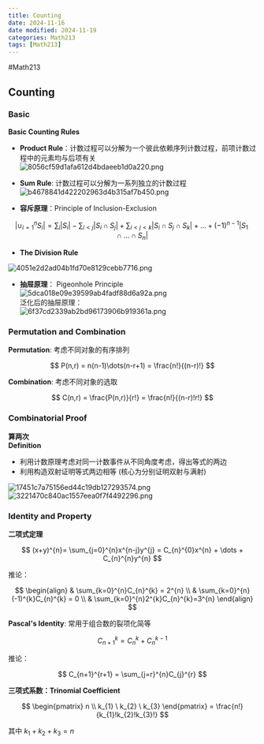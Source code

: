 ```yaml
---
title: Counting
date: 2024-11-16
date modified: 2024-11-19
categories: Math213
tags: [Math213]
---
```


#Math213 

## Counting 

### Basic

**Basic Counting Rules**

- **Product Rule**：计数过程可以分解为一个彼此依赖序列计数过程，前项计数过程中的元素均与后项有关  
![8056cf59d1afa612d4bdaeeb1d0a220.png](https://s2.loli.net/2024/11/16/LohZdNgSO6ICP2i.png)
- **Sum Rule**: 计数过程可以分解为一系列独立的计数过程  
![b4678841d422202963d4b315af7b450.png](https://s2.loli.net/2024/11/16/AhybjeNJZX3zCWv.png)

- **容斥原理**：Principle of Inclusion-Exclusion

$$
|\cup_{i=1}^{n}S_{i}| = \sum_{i}|S_{i}|-\sum_{i<j}|S_{i}\cap S_{j}|+\sum_{i<j<k}|S_{i}\cap S_{j}\cap S_{k}|+\dots+(-1)^{n-1}|S_{1}\cap\dots \cap S_{n}|
$$

- **The Division Rule**

![4051e2d2ad04b1fd70e8129cebb7716.png](https://s2.loli.net/2024/11/16/cpblwdh6kHSY54J.png)

- **抽屉原理**： Pigeonhole Principle  
![5dca018e09e39599ab4fadf88d6a92a.png](https://s2.loli.net/2024/11/16/pEKwZUXCdTzuBqD.png)  
泛化后的抽屉原理：  
![6f37cd2339ab2bd96173906b919361a.png](https://s2.loli.net/2024/11/16/r5TVBIniOLl4KpE.png)

### Permutation and Combination

**Permutation**: 考虑不同对象的有序排列

$$
P(n,r) = n(n-1)\dots(n-r+1) = \frac{n!}{(n-r)!}
$$

**Combination**: 考虑不同对象的选取

$$
C(n,r) = \frac{P(n,r)}{r!} = \frac{n!}{(n-r)!r!}
$$

### Combinatorial Proof

**算两次**  
**Definition**
- 利用计数原理考虑对同一计数事件从不同角度考虑，得出等式的两边
- 利用构造双射证明等式两边相等 (核心为分别证明双射与满射)

![17451c7a75156ed44c19db127293574.png](https://s2.loli.net/2024/11/19/GiqZcz8xeYFW1Vp.png)  
![3221470c840ac1557eea0f7f4492296.png](https://s2.loli.net/2024/11/19/NTxIF7p54KE2Umq.png)

### Identity and Property

**二项式定理**

$$
(x+y)^{n}= \sum_{j=0}^{n}x^{n-j}y^{j} = C_{n}^{0}x^{n} + \dots + C_{n}^{n}y^{n}
$$

推论：

$$
\begin{align}
& \sum_{k=0}^{n}C_{n}^{k} = 2^{n}  \\
& \sum_{k=0}^{n}(-1)^{k}C_{n}^{k} = 0  \\
& \sum_{k=0}^{n}2^{k}C_{n}^{k}=3^{n}
\end{align}
$$

**Pascal's Identity**: 常用于组合数的裂项化简等

$$
C_{n+1}^{k} = C_{n}^{k} + C_{n}^{k-1}
$$

推论：

$$
C_{n+1}^{r+1} = \sum_{j=r}^{n}C_{j}^{r}
$$

**三项式系数：Trinomial Coefficient**

$$
\begin{pmatrix}
n  \\
k_{1} \ k_{2} \ k_{3}
\end{pmatrix} = \frac{n!}{k_{1}!k_{2}!k_{3}!}
$$

其中 $k_{1}+k_{2}+k_{3}=n$

